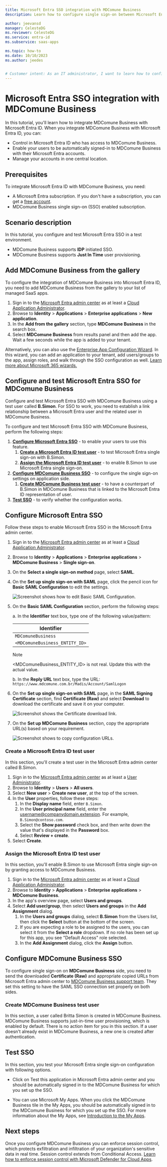 ```yaml
---
title: Microsoft Entra SSO integration with MDComune Business
description: Learn how to configure single sign-on between Microsoft Entra ID and MDComune Business.

author: jeevansd
manager: CelesteDG
ms.reviewer: CelesteDG
ms.service: entra-id
ms.subservice: saas-apps

ms.topic: how-to
ms.date: 10/10/2023
ms.author: jeedes


# Customer intent: As an IT administrator, I want to learn how to configure single sign-on between Microsoft Entra ID and MDComune Business so that I can control who has access to MDComune Business, enable automatic sign-in with Microsoft Entra accounts, and manage my accounts in one central location.
---
```


# Microsoft Entra SSO integration with MDComune Business

In this tutorial, you'll learn how to integrate MDComune Business with Microsoft Entra ID. When you integrate MDComune Business with Microsoft Entra ID, you can:

* Control in Microsoft Entra ID who has access to MDComune Business.
* Enable your users to be automatically signed-in to MDComune Business with their Microsoft Entra accounts.
* Manage your accounts in one central location.

## Prerequisites

To integrate Microsoft Entra ID with MDComune Business, you need:

* A Microsoft Entra subscription. If you don't have a subscription, you can get a [free account](https://azure.microsoft.com/free/).
* MDComune Business single sign-on (SSO) enabled subscription.

## Scenario description

In this tutorial, you configure and test Microsoft Entra SSO in a test environment.

* MDComune Business supports **IDP** initiated SSO.
* MDComune Business supports **Just In Time** user provisioning.

## Add MDComune Business from the gallery

To configure the integration of MDComune Business into Microsoft Entra ID, you need to add MDComune Business from the gallery to your list of managed SaaS apps.

1. Sign in to the [Microsoft Entra admin center](https://entra.microsoft.com) as at least a [Cloud Application Administrator](~/identity/role-based-access-control/permissions-reference.md#cloud-application-administrator).
1. Browse to **Identity** > **Applications** > **Enterprise applications** > **New application**.
1. In the **Add from the gallery** section, type **MDComune Business** in the search box.
1. Select **MDComune Business** from results panel and then add the app. Wait a few seconds while the app is added to your tenant.

Alternatively, you can also use the [Enterprise App Configuration Wizard](https://portal.office.com/AdminPortal/home?Q=Docs#/azureadappintegration). In this wizard, you can add an application to your tenant, add users/groups to the app, assign roles, and walk through the SSO configuration as well. [Learn more about Microsoft 365 wizards.](/microsoft-365/admin/misc/azure-ad-setup-guides)

## Configure and test Microsoft Entra SSO for MDComune Business

Configure and test Microsoft Entra SSO with MDComune Business using a test user called **B.Simon**. For SSO to work, you need to establish a link relationship between a Microsoft Entra user and the related user in MDComune Business.

To configure and test Microsoft Entra SSO with MDComune Business, perform the following steps:

1. **[Configure Microsoft Entra SSO](#configure-microsoft-entra-sso)** - to enable your users to use this feature.
    1. **[Create a Microsoft Entra ID test user](#create-a-microsoft-entra-id-test-user)** - to test Microsoft Entra single sign-on with B.Simon.
    1. **[Assign the Microsoft Entra ID test user](#assign-the-microsoft-entra-id-test-user)** - to enable B.Simon to use Microsoft Entra single sign-on.
1. **[Configure MDComune Business SSO](#configure-mdcomune-business-sso)** - to configure the single sign-on settings on application side.
    1. **[Create MDComune Business test user](#create-mdcomune-business-test-user)** - to have a counterpart of B.Simon in MDComune Business that is linked to the Microsoft Entra ID representation of user.
1. **[Test SSO](#test-sso)** - to verify whether the configuration works.

## Configure Microsoft Entra SSO

Follow these steps to enable Microsoft Entra SSO in the Microsoft Entra admin center.

1. Sign in to the [Microsoft Entra admin center](https://entra.microsoft.com) as at least a [Cloud Application Administrator](~/identity/role-based-access-control/permissions-reference.md#cloud-application-administrator).
1. Browse to **Identity** > **Applications** > **Enterprise applications** > **MDComune Business** > **Single sign-on**.
1. On the **Select a single sign-on method** page, select **SAML**.
1. On the **Set up single sign-on with SAML** page, click the pencil icon for **Basic SAML Configuration** to edit the settings.

   ![Screenshot shows how to edit Basic SAML Configuration.](common/edit-urls.png "Basic Configuration")

1. On the **Basic SAML Configuration** section, perform the following steps:

    a. In the **Identifier** text box, type one of the following value/pattern:

    | **Identifier** |
    |------------|
    | `MDComuneBusiness`|
    | `<MDComuneBusiness_ENTITY_ID>`|

    > [!NOTE]
    > <MDComuneBusiness_ENTITY_ID> is not real. Update this with the actual value.

    b. In the **Reply URL** text box, type the URL:
    `https://www.mdcomune.com.br/Madis/Account/SamlLogon`

1. On the **Set up single sign-on with SAML** page, in the **SAML Signing Certificate** section, find **Certificate (Raw)** and select **Download** to download the certificate and save it on your computer.

	![Screenshot shows the Certificate download link.](common/certificateraw.png "Certificate")

1. On the **Set up MDComune Business** section, copy the appropriate URL(s) based on your requirement.

	![Screenshot shows to copy configuration URLs.](common/copy-configuration-urls.png "Metadata")

### Create a Microsoft Entra ID test user

In this section, you'll create a test user in the Microsoft Entra admin center called B.Simon.

1. Sign in to the [Microsoft Entra admin center](https://entra.microsoft.com) as at least a [User Administrator](~/identity/role-based-access-control/permissions-reference.md#user-administrator).
1. Browse to **Identity** > **Users** > **All users**.
1. Select **New user** > **Create new user**, at the top of the screen.
1. In the **User** properties, follow these steps:
   1. In the **Display name** field, enter `B.Simon`.  
   1. In the **User principal name** field, enter the username@companydomain.extension. For example, `B.Simon@contoso.com`.
   1. Select the **Show password** check box, and then write down the value that's displayed in the **Password** box.
   1. Select **Review + create**.
1. Select **Create**.

### Assign the Microsoft Entra ID test user

In this section, you'll enable B.Simon to use Microsoft Entra single sign-on by granting access to MDComune Business.

1. Sign in to the [Microsoft Entra admin center](https://entra.microsoft.com) as at least a [Cloud Application Administrator](~/identity/role-based-access-control/permissions-reference.md#cloud-application-administrator).
1. Browse to **Identity** > **Applications** > **Enterprise applications** > **MDComune Business**.
1. In the app's overview page, select **Users and groups**.
1. Select **Add user/group**, then select **Users and groups** in the **Add Assignment** dialog.
   1. In the **Users and groups** dialog, select **B.Simon** from the Users list, then click the **Select** button at the bottom of the screen.
   1. If you are expecting a role to be assigned to the users, you can select it from the **Select a role** dropdown. If no role has been set up for this app, you see "Default Access" role selected.
   1. In the **Add Assignment** dialog, click the **Assign** button.

## Configure MDComune Business SSO

To configure single sign-on on **MDComune Business** side, you need to send the downloaded **Certificate (Raw)** and appropriate copied URLs from Microsoft Entra admin center to [MDComune Business support team](mailto:madis@madis.com.br). They set this setting to have the SAML SSO connection set properly on both sides.

### Create MDComune Business test user

In this section, a user called Britta Simon is created in MDComune Business. MDComune Business supports just-in-time user provisioning, which is enabled by default. There is no action item for you in this section. If a user doesn't already exist in MDComune Business, a new one is created after authentication.

## Test SSO 

In this section, you test your Microsoft Entra single sign-on configuration with following options.
 
* Click on Test this application in Microsoft Entra admin center and you should be automatically signed in to the MDComune Business for which you set up the SSO.
 
* You can use Microsoft My Apps. When you click the MDComune Business tile in the My Apps, you should be automatically signed in to the MDComune Business for which you set up the SSO. For more information about the My Apps, see [Introduction to the My Apps](https://support.microsoft.com/account-billing/sign-in-and-start-apps-from-the-my-apps-portal-2f3b1bae-0e5a-4a86-a33e-876fbd2a4510).

## Next steps

Once you configure MDComune Business you can enforce session control, which protects exfiltration and infiltration of your organization's sensitive data in real time. Session control extends from Conditional Access. [Learn how to enforce session control with Microsoft Defender for Cloud Apps](/cloud-app-security/proxy-deployment-any-app).